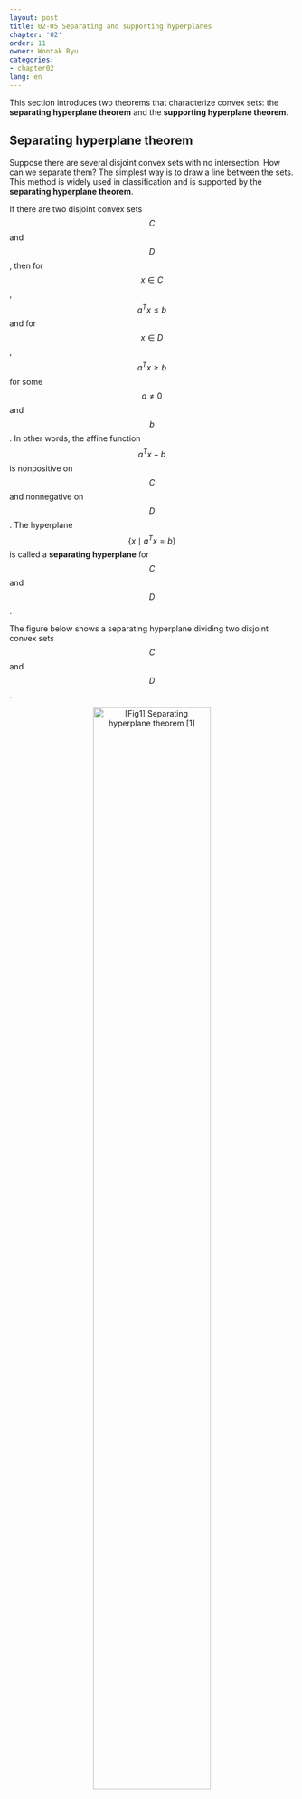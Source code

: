 ```yaml
---
layout: post
title: 02-05 Separating and supporting hyperplanes
chapter: '02'
order: 11
owner: Wontak Ryu
categories:
- chapter02
lang: en
---
```


This section introduces two theorems that characterize convex sets: the **separating hyperplane theorem** and the **supporting hyperplane theorem**.

## Separating hyperplane theorem

Suppose there are several disjoint convex sets with no intersection. How can we separate them? The simplest way is to draw a line between the sets. This method is widely used in classification and is supported by the **separating hyperplane theorem**.

If there are two disjoint convex sets $$C$$ and $$D$$, then for $$x \in C$$, $$a^T x \le b$$ and for $$x \in D$$, $$a^T x \ge b$$ for some $$a \ne 0$$ and $$b$$. In other words, the affine function $$a^T x - b$$ is nonpositive on $$C$$ and nonnegative on $$D$$. The hyperplane $$\{ x \mid a^T x = b\}$$ is called a **separating hyperplane** for $$C$$ and $$D$$.

The figure below shows a separating hyperplane dividing two disjoint convex sets $$C$$ and $$D$$.

<figure class="image" style="align: center;">
<p align="center">
  <img src="{{ site.baseurl }}/img/chapter_img/chapter02/02.05_01_Seperating_hyperplan_theorem.png" alt="[Fig1] Separating hyperplane theorem [1]" width="70%">
  <figcaption style="text-align: center;">[Fig1] Separating hyperplane theorem [1]</figcaption>
</p>
</figure>

The converse of the separating hyperplane theorem does not hold. That is, the existence of a separating hyperplane does not guarantee that the sets are disjoint. For example, if $$C = D = \{0\} \subseteq \mathbb{R}$$, then $$x = 0$$ separates $$C$$ and $$D$$.

### Strict separation

If the separating hyperplane satisfies the stronger condition $$x \in C$$ implies $$a^T x < b$$ and $$x \in D$$ implies $$a^T x > b$$, this is called **strict separation**. Disjoint closed convex sets do not always require strict separation, but in many cases, this condition holds.

## Supporting hyperplanes theorem

The **supporting hyperplane theorem** states that for any nonempty convex set $$C$$ and any point $$x_0$$ on the boundary **bd** $$C$$, there exists a supporting hyperplane at $$x_0$$.

What is a supporting hyperplane? Suppose $$x_0$$ is a boundary point of $$C$$. If for all $$x \in C$$, $$a^T x \le a^T x_0$$ ($$a \ne 0$$), then the hyperplane $$\{x \mid a^T x = a^T x_0 \}$$ is a **supporting hyperplane** for $$C$$ at $$x_0$$.

[Note] The boundary is defined as $$x_0 \in$$ **bd** $$C = $$ **cl** $$C$$ $$\setminus$$ **int** $$C$$, i.e., the closure minus the interior.

Geometrically, the supporting hyperplane $$\{x \mid a^T x = a^T x_0\}$$ is tangent to $$C$$ at $$x_0$$ and the halfspace $$a^T x \le a^T x_0$$ contains $$C$$.

<figure class="image" style="align: center;">
<p align="center">
  <img src="{{ site.baseurl }}/img/chapter_img/chapter02/02.05_02_Supporting_hyperplane_theorem.png" alt="[Fig 2] Supporting hyperplane [1]" width="70%">
  <figcaption style="text-align: center;">[Fig 2] Supporting hyperplane [1]</figcaption>
</p>
</figure>


